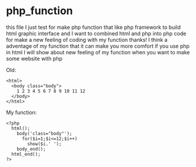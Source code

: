 # php_function
this file I just test for make php function that like php framework to build html graphic interface
and I want to combined html and php into php code for make a new feeling of coding with my function thanks!
I think a adventage of my function that it can make you more comfort if you use php in html
I will show about new feeling of my function when you want to make some website with php

Old:
```
<html>
  <body class="body">
    1 2 3 4 5 6 7 8 9 10 11 12
  </body>
</html>
```

My function:
```
<?php
  html();
    body('class="body"');
      for($i=1;$i<=12;$i++)
        show($i.' ');
    body_end();
  html_end();
?>
```
